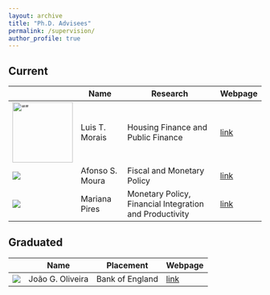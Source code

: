 ```yaml
---
layout: archive
title: "Ph.D. Advisees"
permalink: /supervision/
author_profile: true
---
```


## Current

|                                                                                          | Name             | Research                                                | Webpage                                                                                          |
|------------------------------------------------------------------------------------------|------------------|---------------------------------------------------------|--------------------------------------------------------------------------------------------------|
| <img src="https://luistelesm.github.io/assets/images/ltm-photo.jpg" alt= “” width="120"> | Luis T. Morais   | Housing Finance and Public Finance                      | [link](https://luistelesm.github.io/)                                                            |
| ![](https://www.novasbe.unl.pt/Portals/0/Faculty/30585.jpg)                              | Afonso S. Moura  | Fiscal and Monetary Policy                              | [link](https://www.novasbe.unl.pt/en/faculty-research/faculty/faculty-detail/id/1245/afonso-s-moura) |
| ![](https://www.novasbe.unl.pt/Portals/0/Faculty/25913.jpg)                              | Mariana Pires    | Monetary Policy, Financial Integration and Productivity | [link](https://www.novasbe.unl.pt/en/programs/phds/phd-in-economics-finance/phd-students/current-phd-students/id/1196/mariana-pires)                                                                                         |


## Graduated

|                                                                                                                                                                                  | Name | Placement       | Webpage                                |
|:--------------------------------------------------------------------------------------------------------------------------------------------------------------------------------:|-----|-----------------|----------------------------------------|
| ![](https://static.wixstatic.com/media/625041_8e3352426f824e28939a2c16332c44d2~mv2.png/v1/fill/w_604,h_1000,al_c,q_90,enc_auto/625041_8e3352426f824e28939a2c16332c44d2~mv2.png)  | João G. Oliveira | Bank of England | [link](https://www.joaogoliveira.com/) |

